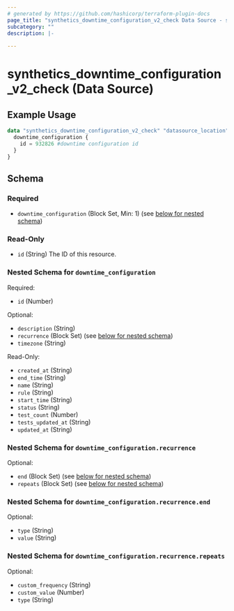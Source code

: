 ```yaml
---
# generated by https://github.com/hashicorp/terraform-plugin-docs
page_title: "synthetics_downtime_configuration_v2_check Data Source - synthetics"
subcategory: ""
description: |-
  
---
```


# synthetics_downtime_configuration_v2_check (Data Source)



## Example Usage

```terraform
data "synthetics_downtime_configuration_v2_check" "datasource_location" {
  downtime_configuration {
    id = 932826 #downtime configuration id
  }
}
```

<!-- schema generated by tfplugindocs -->
## Schema

### Required

- `downtime_configuration` (Block Set, Min: 1) (see [below for nested schema](#nestedblock--downtime_configuration))

### Read-Only

- `id` (String) The ID of this resource.

<a id="nestedblock--downtime_configuration"></a>
### Nested Schema for `downtime_configuration`

Required:

- `id` (Number)

Optional:

- `description` (String)
- `recurrence` (Block Set) (see [below for nested schema](#nestedblock--downtime_configuration--recurrence))
- `timezone` (String)

Read-Only:

- `created_at` (String)
- `end_time` (String)
- `name` (String)
- `rule` (String)
- `start_time` (String)
- `status` (String)
- `test_count` (Number)
- `tests_updated_at` (String)
- `updated_at` (String)

<a id="nestedblock--downtime_configuration--recurrence"></a>
### Nested Schema for `downtime_configuration.recurrence`

Optional:

- `end` (Block Set) (see [below for nested schema](#nestedblock--downtime_configuration--recurrence--end))
- `repeats` (Block Set) (see [below for nested schema](#nestedblock--downtime_configuration--recurrence--repeats))

<a id="nestedblock--downtime_configuration--recurrence--end"></a>
### Nested Schema for `downtime_configuration.recurrence.end`

Optional:

- `type` (String)
- `value` (String)


<a id="nestedblock--downtime_configuration--recurrence--repeats"></a>
### Nested Schema for `downtime_configuration.recurrence.repeats`

Optional:

- `custom_frequency` (String)
- `custom_value` (Number)
- `type` (String)
